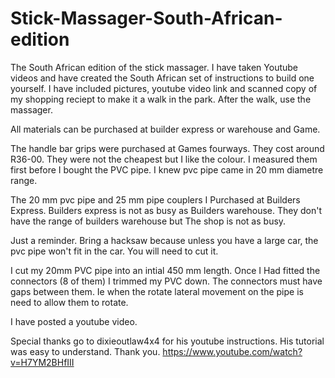 Stick-Massager-South-African-edition
====================================

The South African edition of the stick massager.   I have taken Youtube videos and have created the South African set of instructions to build one yourself.   I have included pictures, youtube video link and scanned copy of my shopping reciept to make it a walk in the park.  After the walk, use the massager.

All materials can be purchased at builder express or warehouse and Game.

The handle bar grips were purchased at Games fourways.    They cost around R36-00. They were not the cheapest but I like the colour. I measured them first before I bought the PVC pipe.  I knew pvc pipe came in 20 mm diametre range.

The 20 mm pvc pipe and 25 mm pipe couplers I Purchased at Builders Express.   Builders express is not as busy as Builders warehouse.  They don't have the range of builders warehouse but The shop is not as busy.   

Just a reminder.  Bring a hacksaw because unless you have a large car, the pvc pipe won't fit in the car.  You will need to cut it.

I cut my 20mm PVC pipe into an intial 450 mm length.  Once I Had fitted the connectors (8 of them) I trimmed my PVC down.   The connectors must have gaps between them.  Ie when the rotate lateral movement on the pipe is need to allow them to rotate.


I have posted a youtube video.

Special thanks go to dixieoutlaw4x4 for his youtube instructions.    His tutorial was easy to understand. Thank you.
https://www.youtube.com/watch?v=H7YM2BHfIII
